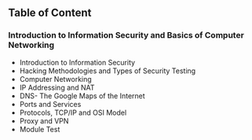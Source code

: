 ## Table of Content
### Introduction to Information Security and Basics of Computer Networking

- Introduction to Information Security
- Hacking Methodologies and Types of Security Testing
- Computer Networking
- IP Addressing and NAT
- DNS- The Google Maps of the Internet
- Ports and Services
- Protocols, TCP/IP and OSI Model
- Proxy and VPN
- Module Test
